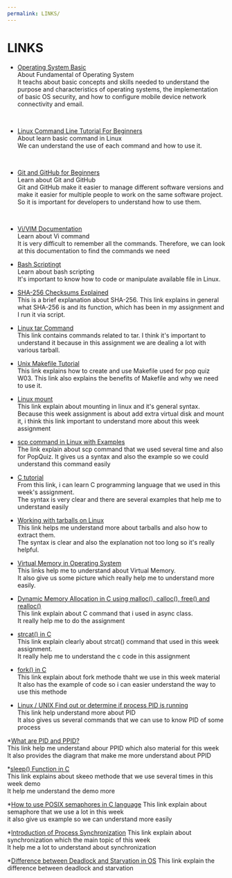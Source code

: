```yaml
---
permalink: LINKS/
---
```

# LINKS

* [Operating System Basic](https://skillsforall.com/course/operating-systems-basics?courseLang=en-US) <br>
About Fundamental of Operating System <br>
It teachs about basic concepts and skills needed to understand the purpose and characteristics of operating systems, the implementation of basic OS security, and how to configure mobile device network connectivity and email.
<br>

* [Linux Command Line Tutorial For Beginners](https://www.youtube.com/playlist?list=PLS1QulWo1RIb9WVQGJ_vh-RQusbZgO_As) <br>
About learn basic command in Linux <br>
We can understand the use of each command and how to use it.
<br>

* [Git and GitHub for Beginners](https://youtu.be/RGOj5yH7evk?si=w83Lpog8uQBVlPVi) <br>
Learn about Git and GitHub <br>
Git and GitHub make it easier to manage different software versions and make it easier for multiple people to work on the same software project. So it is important for developers to understand how to use them.
<br>

* [Vi/VIM Documentation](http://linuxfocus.org/~guido/vi/)<br>
Learn about Vi command <br>
It is very difficult to remember all the commands. Therefore, we can look at this documentation to find the commands we need

* [Bash Scriptingt](https://www.freecodecamp.org/news/bash-scripting-tutorial-linux-shell-script-and-command-line-for-beginners/) <br>
Learn about bash scripting <br>
It's important to know how to code or manipulate available file in Linux.

* [SHA-256 Checksums Explained](https://docs.precisely.com/docs/sftw/spectrum/ProductUpdateSummary/ProductUpdateSummary/source/about_sha256.html#:~:text=An%20SHA%2D256%20checksum%20is,a%20very%20different%20looking%20checksum.) <br>
This is a brief explanation about SHA-256. This link explains in general what SHA-256 is and its function, which has been in my assignment and I run it via script.

* [Linux tar Command](https://www.tutorialspoint.com/linux-tar-command#:~:text=The%20tar%20command%20in%20Linux,more%20accessible%20storage%20and%20portability.) <br>
This link contains commands related to tar. I think it's important to understand it because in this assignment we are dealing a lot with various tarball.

* [Unix Makefile Tutorial](https://www.tutorialspoint.com/makefile/index.htm) <br>
This link explains how to create and use Makefile used for pop quiz W03. This link also explains the benefits of Makefile and why we need to use it.

* [Linux mount](https://www.javatpoint.com/linux-mount#:~:text=The%20mount%20command%20attaches%20the,devices%20available%20to%20the%20users.) <br>
This link explain about mounting in linux and it's general syntax. Because this week assignment is about add extra virtual disk and mount it, i think this link important to understand more about this week assignment

* [scp command in Linux with Examples](https://www.geeksforgeeks.org/scp-command-in-linux-with-examples/) <br>
The link explain about scp command that we used several time and also for PopQuiz. It gives us a syntax and also the example so we could understand this command easily <br>

* [C tutorial](https://www.w3schools.com/c/) <br>
From this link, i can learn C programming language that we used in this week's assignment. <br>
The syntax is very clear and there are several examples that help me to understand easily <br>

* [Working with tarballs on Linux](https://www.networkworld.com/article/3328840/working-with-tarballs-on-linux.html) <br>
This link helps me understand more about tarballs and also how to extract them. <br>
The syntax is clear and also the explanation not too long so it's really helpful.

* [Virtual Memory in Operating System](https://www.geeksforgeeks.org/virtual-memory-in-operating-system/) <br>
This links help me to understand about Virtual Memory. <br>
It also give us some picture which really help me to understand more easily.

* [Dynamic Memory Allocation in C using malloc(), calloc(), free() and realloc()](https://www.geeksforgeeks.org/dynamic-memory-allocation-in-c-using-malloc-calloc-free-and-realloc/) <br>
This link explain about C command that i used in async class. <br>
It really help me to do the assignment

* [strcat() in C](https://www.geeksforgeeks.org/strcat-in-c/) <br>
This link explain clearly about strcat() command that used in this week assignment. <br>
It really help me to understand the c code in this assignment

* [fork() in C](https://www.geeksforgeeks.org/fork-system-call/) <br>
This link explain about fork methode thaht we use in this week material <br>
It also has the example of code so i can easier understand the way to use this methode

* [Linux / UNIX Find out or determine if process PID is running](https://www.cyberciti.biz/faq/howto-display-process-pid-under-linux-unix/) <br>
This link help understand more about PID <br>
It also gives us several commands that we can use to know PID of some process  <br>

*[What are PID and PPID?](https://delightlylinux.wordpress.com/2012/06/25/what-is-pid-and-ppid/) <br>
This link help me understand abour PPID which also material for this week <br>
It also provides the diagram that make me more understand about PPID

*[sleep() Function in C](https://www.geeksforgeeks.org/sleep-function-in-c/) <br>
This link explains about skeeo methode that we use several times in this week demo <br>
It help me understand the demo more

*[How to use POSIX semaphores in C language](https://www.geeksforgeeks.org/use-posix-semaphores-c/)
This link explain about semaphore that we use a lot in this week <br>
it also give us example so we can understand more easily <br>

*[Introduction of Process Synchronization](https://www.geeksforgeeks.org/introduction-of-process-synchronization/)
This link explain about synchronization which the main topic of this week <br>
It help me a lot to understand about synchronization

*[Difference between Deadlock and Starvation in OS](https://www.geeksforgeeks.org/difference-between-deadlock-and-starvation-in-os/)
This link explain the difference between deadlock and starvation
